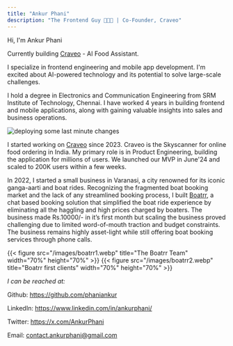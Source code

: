 ```yaml
---
title: "Ankur Phani"
description: "The Frontend Guy 👨🏻‍💻 | Co-Founder, Craveo"
---
```


Hi, I'm Ankur Phani

Currently building [Craveo](https://craveo.co.in) - AI Food Assistant.

<!-- Here is more [About Me](/about-me). -->

I specialize in frontend engineering and mobile app development. I'm excited about AI-powered technology and its potential to solve large-scale challenges.

I hold a degree in Electronics and Communication Engineering from SRM Institute of Technology, Chennai. I have worked 4 years in building frontend and mobile applications, along with gaining valuable insights into sales and business operations.

![](/images/img1.webp "deploying some last minute changes")

I started working on [Craveo](https://craveo.co.in/) since 2023. Craveo is the Skyscanner for online food ordering in India. My primary role is in Product Engineering, building the application for millions of users. We launched our MVP in June'24 and scaled to 200K users within a few weeks.

In 2022, I started a small business in Varanasi, a city renowned for its iconic ganga-aarti and boat rides. Recognizing the fragmented boat booking market and the lack of any streamlined booking process, I built [Boatrr](https://www.boatrr.in/), a chat based booking solution that simplified the boat ride experience by eliminating all the haggling and high prices charged by boaters. The business made Rs.10000/- in it’s first month but scaling the business proved challenging due to limited word-of-mouth traction and budget constraints. The business remains highly asset-light while still offering boat booking services through phone calls.

<!-- <img src="/images/boatrr1.webp" alt="The Boatrr Team" title="The Boatrr Team" width="50%" height="50%"><img src="/images/boatrr2.webp" alt="Our first clients" title="Our first clients" width="50%" height="50%"> -->

{{< figure src="/images/boatrr1.webp" title="The Boatrr Team" width="70%" height="70%" >}}
{{< figure src="/images/boatrr2.webp" title="Boatrr first clients" width="70%" height="70%" >}}


*I can be reached at:*

Github: https://github.com/phaniankur

LinkedIn: https://www.linkedin.com/in/ankurphani/

Twitter: https://x.com/AnkurPhani

Email: [contact.ankurphani@gmail.com](mailto:contact.ankurphani@gmail.com)